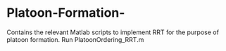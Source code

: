 # Platoon-Formation-
Contains the relevant Matlab scripts to implement RRT for the purpose of platoon formation.
Run PlatoonOrdering_RRT.m
